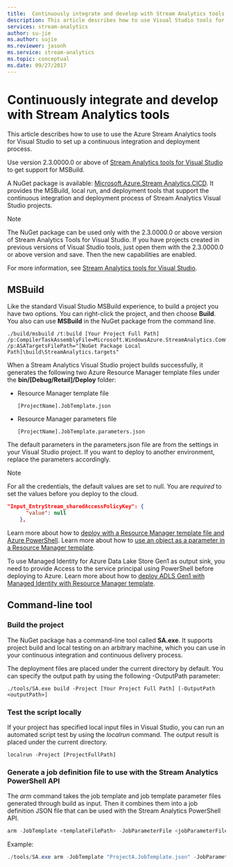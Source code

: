 ```yaml
---
title:  Continuously integrate and develop with Stream Analytics tools
description: This article describes how to use Visual Studio tools for Azure Stream Analytics to set up a continuous integration and deployment process.
services: stream-analytics
author: su-jie
ms.author: sujie
ms.reviewer: jasonh
ms.service: stream-analytics
ms.topic: conceptual
ms.date: 09/27/2017
--- 
```

# Continuously integrate and develop with Stream Analytics tools
This article describes how to use to use the Azure Stream Analytics tools for Visual Studio to set up a continuous integration and deployment process.

Use version 2.3.0000.0 or above of [Stream Analytics tools for Visual Studio](https://docs.microsoft.com/azure/stream-analytics/stream-analytics-tools-for-visual-studio) to get support for MSBuild.

A NuGet package is available: [Microsoft.Azure.Stream Analytics.CICD](https://www.nuget.org/packages/Microsoft.Azure.StreamAnalytics.CICD/). It provides the MSBuild, local run, and deployment tools that support the continuous integration and deployment process of Stream Analytics Visual Studio projects. 
> [!NOTE] 
The NuGet package can be used only with the 2.3.0000.0 or above version of Stream Analytics Tools for Visual Studio. If you have projects created in previous versions of Visual Studio tools, just open them with the 2.3.0000.0 or above version and save. Then the new capabilities are enabled. 

For more information, see [Stream Analytics tools for Visual Studio](https://docs.microsoft.com/azure/stream-analytics/stream-analytics-tools-for-visual-studio).

## MSBuild
Like the standard Visual Studio MSBuild experience, to build a project you have two options. You can right-click the project, and then choose **Build**. You also can use **MSBuild** in the NuGet package from the command line.
```
./build/msbuild /t:build [Your Project Full Path] /p:CompilerTaskAssemblyFile=Microsoft.WindowsAzure.StreamAnalytics.Common.CompileService.dll  /p:ASATargetsFilePath="[NuGet Package Local Path]\build\StreamAnalytics.targets"

```

When a Stream Analytics Visual Studio project builds successfully, it generates the following two Azure Resource Manager template files under the **bin/[Debug/Retail]/Deploy** folder: 

*  Resource Manager template file

       [ProjectName].JobTemplate.json 

*  Resource Manager parameters file

       [ProjectName].JobTemplate.parameters.json   

The default parameters in the parameters.json file are from the settings in your Visual Studio project. If you want to deploy to another environment, replace the parameters accordingly.

> [!NOTE] 
For all the credentials, the default values are set to null. You are *required* to set the values before you deploy to the cloud.

```json
"Input_EntryStream_sharedAccessPolicyKey": {
      "value": null
    },
```
Learn more about how to [deploy with a Resource Manager template file and Azure PowerShell](https://docs.microsoft.com/azure/azure-resource-manager/resource-group-template-deploy). Learn more about how to [use an object as a parameter in a Resource Manager template](https://docs.microsoft.com/azure/architecture/building-blocks/extending-templates/objects-as-parameters).

To use Managed Identity for Azure Data Lake Store Gen1 as output sink, you need to provide Access to the service principal using PowerShell before deploying to Azure. Learn more about how to [deploy ADLS Gen1 with Managed Identity with Resource Manager template](stream-analytics-managed-identities-adls.md#resource-manager-template-deployment).


## Command-line tool

### Build the project
The NuGet package has a command-line tool called **SA.exe**. It supports project build and local testing on an arbitrary machine, which you can use in your continuous integration and continuous delivery process. 

The deployment files are placed under the current directory by default. You can specify the output path by using the following -OutputPath parameter:

```
./tools/SA.exe build -Project [Your Project Full Path] [-OutputPath <outputPath>] 
```

### Test the script locally

If your project has specified local input files in Visual Studio, you can run an automated script test by using the *localrun* command. The output result is placed under the current directory.
 
```
localrun -Project [ProjectFullPath]
```

### Generate a job definition file to use with the Stream Analytics PowerShell API

The *arm* command takes the job template and job template parameter files generated through build as input. Then it combines them into a job definition JSON file that can be used with the Stream Analytics PowerShell API.

```powershell
arm -JobTemplate <templateFilePath> -JobParameterFile <jobParameterFilePath> [-OutputFile <asaArmFilePath>]
```
Example:
```powershell
./tools/SA.exe arm -JobTemplate "ProjectA.JobTemplate.json" -JobParameterFile "ProjectA.JobTemplate.parameters.json" -OutputFile "JobDefinition.json" 
```



